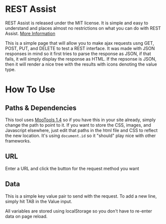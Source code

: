 REST Assist
===========

REST Assist is released under the MIT license. It is simple and easy to understand and places almost no restrictions on what you can do with REST Assist.
[More Information](http://en.wikipedia.org/wiki/MIT_License)

This is a simple page that will allow you to make ajax requests usng GET, POST, PUT, and DELETE to test a REST interface.  It was made with JSON responses in mind so it first tries to parse the response as JSON, if that fails, it will simply display the response as HTML.  If the repsonse is JSON, then it will render a nice tree with the results with icons denoting the value type.

How To Use
==========
Paths & Dependencies
--------------------
This tool uses [MooTools 1.4](http://mootools.net/download) so if you have this in your site already, simply change the path to point to it.  If you want to store the CSS, images, and Javascript elsewhere, just edit that paths in the html file and CSS to reflect the new location.  It's using `document.id` so it "should" play nice with other frameworks.

URL
---
Enter a URL and click the button for the request method you want

Data
----
This is a simple key value pair to send with the request.  To add a new line, simply hit TAB in the Value input.

All variables are stored using localStorage so you don't have to re-enter data on page reload.